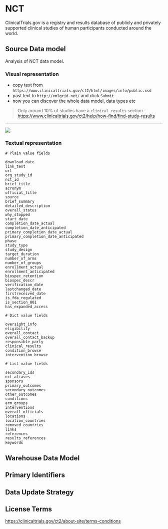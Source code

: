 # NCT

ClinicalTrials.gov is a registry and results database of publicly and privately supported clinical studies of human participants conducted around the world.

## Source Data model

Analysis of NCT data model.

### Visual representation

- copy text from `https://www.clinicaltrials.gov/ct2/html/images/info/public.xsd`
- past text to `http://xmlgrid.net/` and click `Submit`
- now you can discover the whole data model, data types etc

> Only around 10% of studies have a `clinical_results` section - https://www.clinicaltrials.gov/ct2/help/how-find/find-study-results

---

![](https://cloud.githubusercontent.com/assets/557395/10075868/d77548fe-62e0-11e5-84e0-c81ec6badcfe.png)

### Textual representation

```
# Plain value fields

download_date
link_text
url
org_study_id
nct_id
brief_title
acronym
official_title
source
brief_summary
detailed_description
overall_status
why_stopped
start_date
completion_date_actual
completion_date_anticipated
primary_completion_date_actual
primary_completion_date_anticipated
phase
study_type
study_design
target_duration
number_of_arms
number_of_groups
enrollment_actual
enrollment_anticipated
biospec_retention
biospec_descr
verification_date
lastchanged_date
firstreceived_date
is_fda_regulated
is_section_801
has_expanded_access

# Dict value fields

oversight_info
eligibility
overall_contact
overall_contact_backup
responsible_party
clinical_results
condition_browse
intervention_browse

# List value fields

secondary_ids
nct_aliases
sponsors
primary_outcomes
secondary_outcomes
other_outcomes
conditions
arm_groups
interventions
overall_officials
locations
location_countries
removed_countries
links
references
results_references
keywords
```

## Warehouse Data Model

## Primary Identifiers

## Data Update Strategy

## License Terms

https://clinicaltrials.gov/ct2/about-site/terms-conditions
